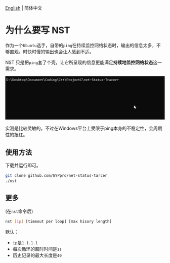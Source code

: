 
[English](README_EN.md) | 简体中文

# 为什么要写 NST

作为一个`Ubuntu`选手，自带的`ping`在持续监控网络状态时，输出的信息太多，不够直观。时快时慢的输出也会让人感到不适。

NST 只是把`ping`套了个壳，让它所呈现的信息更能满足**持续地监控网络状态**这一需求。

![alt text](PixPin_2025-01-23_02-21-45-1.gif)

实测是比较灵敏的，不过在Windows平台上受限于ping本身的不稳定性，会周期性的报红。

## 使用方法

下载并运行即可。

```bash
git clone github.com/GYPpro/net-status-tarcer
./nst
```

## 更多

(在`nst`命令后)

```bash
nst [ip] [timeout per loop] [max hisory length]
```

默认：
+ `ip`是`1.1.1.1`
+ 每次循环的超时时间是`1s`
+ 历史记录的最大长度是`40`